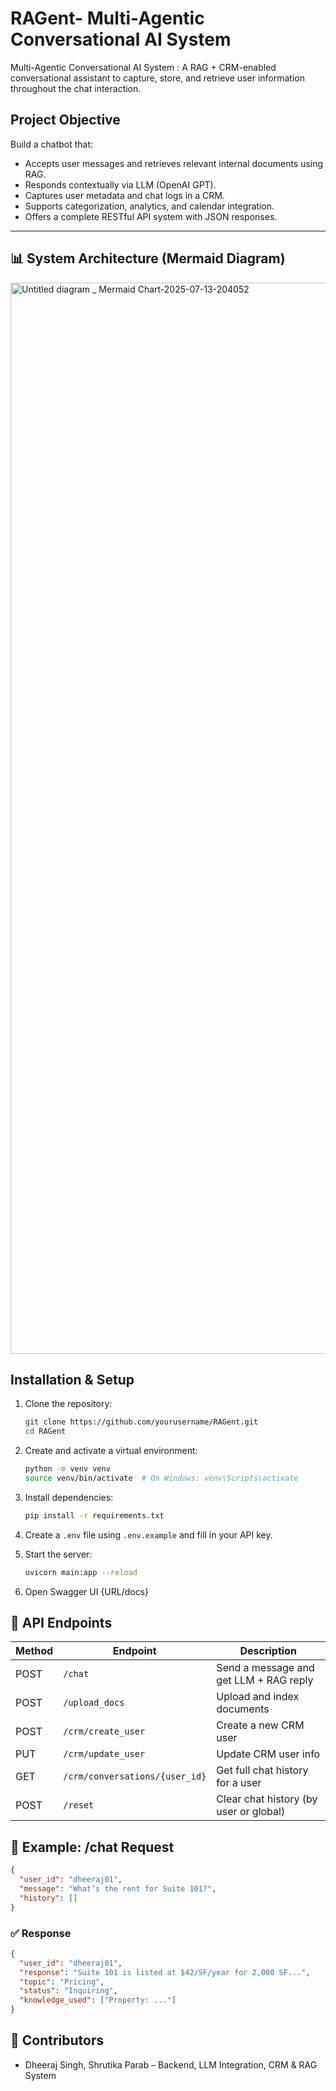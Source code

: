 # RAGent- Multi-Agentic Conversational AI System
Multi-Agentic Conversational AI System : A RAG + CRM-enabled conversational assistant to capture, store, and retrieve user information throughout the chat interaction.


##  Project Objective

Build a chatbot that:
- Accepts user messages and retrieves relevant internal documents using RAG.
- Responds contextually via LLM (OpenAI GPT).
- Captures user metadata and chat logs in a CRM.
- Supports categorization, analytics, and calendar integration.
- Offers a complete RESTful API system with JSON responses.

---

## 📊 System Architecture (Mermaid Diagram)

<img width="3840" height="1714" alt="Untitled diagram _ Mermaid Chart-2025-07-13-204052" src="https://github.com/user-attachments/assets/eb61b363-035a-4df2-8645-4975d4d3d431" />


##  Installation & Setup

1. Clone the repository:
   ```bash
   git clone https://github.com/yourusername/RAGent.git
   cd RAGent
   ```

2. Create and activate a virtual environment:
   ```bash
   python -m venv venv
   source venv/bin/activate  # On Windows: venv\Scripts\activate
   ```

3. Install dependencies:
   ```bash
   pip install -r requirements.txt
   ```

4. Create a `.env` file using `.env.example` and fill in your API key.

5. Start the server:
   ```bash
   uvicorn main:app --reload
   ```

6. Open Swagger UI {URL/docs}

## 📡 API Endpoints

| Method | Endpoint                        | Description                            |
|--------|----------------------------------|----------------------------------------|
| POST   | `/chat`                          | Send a message and get LLM + RAG reply |
| POST   | `/upload_docs`                   | Upload and index documents             |
| POST   | `/crm/create_user`               | Create a new CRM user                  |
| PUT    | `/crm/update_user`               | Update CRM user info                   |
| GET    | `/crm/conversations/{user_id}`   | Get full chat history for a user       |
| POST   | `/reset`                         | Clear chat history (by user or global) |

## 💬 Example: /chat Request

```json
{
  "user_id": "dheeraj01",
  "message": "What’s the rent for Suite 101?",
  "history": []
}
```

### ✅ Response

```json
{
  "user_id": "dheeraj01",
  "response": "Suite 101 is listed at $42/SF/year for 2,000 SF...",
  "topic": "Pricing",
  "status": "Inquiring",
  "knowledge_used": ["Property: ..."]
}
```

## 🙌 Contributors

- Dheeraj Singh, Shrutika Parab – Backend, LLM Integration, CRM & RAG System
